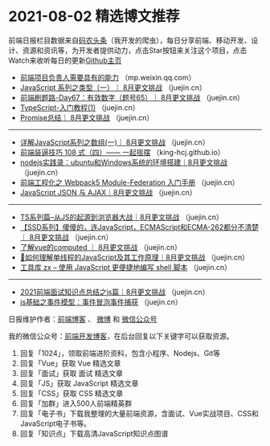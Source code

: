 # 2021-08-02 精选博文推荐

前端日报栏目数据来自[码农头条](https://toutiao.qdkfweb.cn/)（我开发的爬虫），每日分享前端、移动开发、设计、资源和资讯等，为开发者提供动力，点击Star按钮来关注这个项目，点击Watch来收听每日的更新[Github主页](https://github.com/kujian/frontendDaily)
* [前端项目负责人需要具有的能力](https://mp.weixin.qq.com/s/US1usCYmI9mOL86T8da1kQ) （mp.weixin.qq.com）
* [JavaScript 系列之类型（一）｜ 8月更文挑战](https://juejin.cn/post/6991370248616640526) （juejin.cn）
* [前端刷题路-Day67：有效数字（题号65）｜ 8月更文挑战](https://juejin.cn/post/6991369604551409672) （juejin.cn）
* [TypeScript-入门教程(1)](https://juejin.cn/post/6991364234860822536) （juejin.cn）
* [Promise总结｜ 8月更文挑战](https://juejin.cn/post/6991326900023099428) （juejin.cn）

***
* [详解JavaScript系列之数组(一)｜ 8月更文挑战](https://juejin.cn/post/6991325027870195726) （juejin.cn）
* [前端装逼技巧 108 式（四）—— 一起摇摆](https://king-hcj.github.io/2021/08/01/JavaScript-108-tips4/) （king-hcj.github.io）
* [nodejs实践录：ubuntu和Windows系统的环境搭建｜8月更文挑战](https://juejin.cn/post/6991260695794810917) （juejin.cn）
* [前端工程化之 Webpack5 Module-Federation 入门手册](https://juejin.cn/post/6991460363866751013) （juejin.cn）
* [JavaScript JSON 与 AJAX｜8月更文挑战](https://juejin.cn/post/6991256050309529636) （juejin.cn）

***
* [TS系列篇&#8211;从JS的起源到浏览器大战｜8月更文挑战](https://juejin.cn/post/6991399576154406948) （juejin.cn）
* [【SSD系列】傻傻的，连JavaScript，ECMAScript和ECMA-262都分不清楚 ｜ 8月更文挑战](https://juejin.cn/post/6991255284849049607) （juejin.cn）
* [了解vue的computed ｜ 8月更文挑战](https://juejin.cn/post/6991391154298159111) （juejin.cn）
* [🍉如何理解单线程的JavaScript及其工作原理｜8月更文挑战](https://juejin.cn/post/6991241111167565860) （juejin.cn）
* [工具库 zx &#8211; 使用 JavaScript 更便捷地编写 shell 脚本](https://juejin.cn/post/6991390603871256606) （juejin.cn）

***
* [2021前端面试知识点总结之js篇｜8月更文挑战](https://juejin.cn/post/6991239124329971742) （juejin.cn）
* [js基础之事件模型：事件冒泡事件捕获](https://juejin.cn/post/6991385573944459301) （juejin.cn）

日报维护作者：[前端博客](https://qdkfweb.cn/) 、 [微博](http://weibo.com/kujian) 和 [微信公众号](https://open.weixin.qq.com/qr/code?username=caibaojian_com)

我的微信公众号：[前端开发博客](https://open.weixin.qq.com/qr/code?username=caibaojian_com)，在后台回复以下关键字可以获取资源。

1. 回复「1024」，领取前端进阶资料，包含小程序、Nodejs、Git等
2. 回复「Vue」获取 Vue 精选文章
3. 回复「面试」获取 面试 精选文章
4. 回复「JS」获取 JavaScript 精选文章
5. 回复「CSS」获取 CSS 精选文章
6. 回复「加群」进入500人前端精英群
7. 回复「电子书」下载我整理的大量前端资源，含面试、Vue实战项目、CSS和JavaScript电子书等。
8. 回复「知识点」下载高清JavaScript知识点图谱